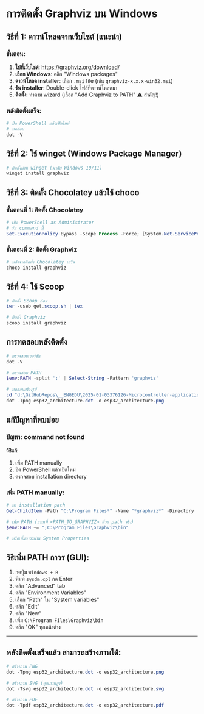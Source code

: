 # การติดตั้ง Graphviz บน Windows

## วิธีที่ 1: ดาวน์โหลดจากเว็บไซต์ (แนะนำ)

### ขั้นตอน:
1. **ไปที่เว็บไซต์**: https://graphviz.org/download/
2. **เลือก Windows**: คลิก "Windows packages"
3. **ดาวน์โหลด installer**: เลือก `.msi` file (เช่น `graphviz-x.x.x-win32.msi`)
4. **รัน installer**: Double-click ไฟล์ที่ดาวน์โหลดมา
5. **ติดตั้ง**: ทำตาม wizard (เลือก "Add Graphviz to PATH" ⚠️ สำคัญ!)

### หลังติดตั้งเสร็จ:
```powershell
# ปิด PowerShell แล้วเปิดใหม่
# ทดสอบ
dot -V
```

## วิธีที่ 2: ใช้ winget (Windows Package Manager)

```powershell
# ติดตั้งผ่าน winget (มากับ Windows 10/11)
winget install graphviz
```

## วิธีที่ 3: ติดตั้ง Chocolatey แล้วใช้ choco

### ขั้นตอนที่ 1: ติดตั้ง Chocolatey
```powershell
# เปิด PowerShell as Administrator
# รัน command นี้
Set-ExecutionPolicy Bypass -Scope Process -Force; [System.Net.ServicePointManager]::SecurityProtocol = [System.Net.ServicePointManager]::SecurityProtocol -bor 3072; iex ((New-Object System.Net.WebClient).DownloadString('https://community.chocolatey.org/install.ps1'))
```

### ขั้นตอนที่ 2: ติดตั้ง Graphviz
```powershell
# หลังจากติดตั้ง Chocolatey เสร็จ
choco install graphviz
```

## วิธีที่ 4: ใช้ Scoop

```powershell
# ติดตั้ง Scoop ก่อน
iwr -useb get.scoop.sh | iex

# ติดตั้ง Graphviz
scoop install graphviz
```

## การทดสอบหลังติดตั้ง

```powershell
# ตรวจสอบเวอร์ชัน
dot -V

# ตรวจสอบ PATH
$env:PATH -split ';' | Select-String -Pattern 'graphviz'

# ทดสอบสร้างรูป
cd "d:\GitHubRepos\__ENGEDU\2025-01-03376126-Microcontroller-applications\Week-09-Microcontroller-applications"
dot -Tpng esp32_architecture.dot -o esp32_architecture.png
```

## แก้ปัญหาที่พบบ่อย

### ปัญหา: command not found
**วิธีแก้**:
1. เพิ่ม PATH manually
2. ปิด PowerShell แล้วเปิดใหม่
3. ตรวจสอบ installation directory

### เพิ่ม PATH manually:
```powershell
# หา installation path
Get-ChildItem -Path "C:\Program Files*" -Name "*graphviz*" -Directory

# เพิ่ม PATH (แทนที่ <PATH_TO_GRAPHVIZ> ด้วย path จริง)
$env:PATH += ";C:\Program Files\Graphviz\bin"

# หรือเพิ่มถาวรผ่าน System Properties
```

## วิธีเพิ่ม PATH ถาวร (GUI):
1. กดปุ่ม `Windows + R`
2. พิมพ์ `sysdm.cpl` กด Enter
3. คลิก "Advanced" tab
4. คลิก "Environment Variables"
5. เลือก "Path" ใน "System variables"
6. คลิก "Edit"
7. คลิก "New" 
8. เพิ่ม `C:\Program Files\Graphviz\bin`
9. คลิก "OK" ทุกหน้าต่าง

---

## หลังติดตั้งเสร็จแล้ว สามารถสร้างภาพได้:

```powershell
# สร้างภาพ PNG
dot -Tpng esp32_architecture.dot -o esp32_architecture.png

# สร้างภาพ SVG (คุณภาพสูง)
dot -Tsvg esp32_architecture.dot -o esp32_architecture.svg

# สร้างภาพ PDF
dot -Tpdf esp32_architecture.dot -o esp32_architecture.pdf
```
